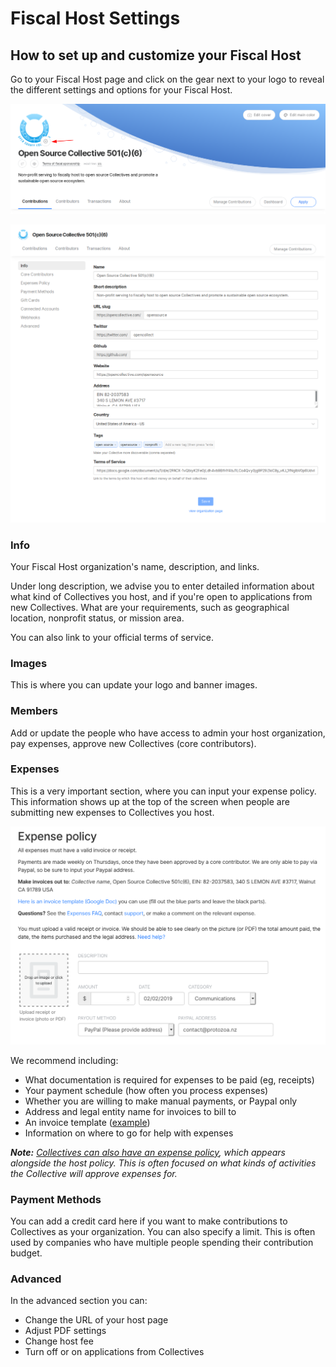 # Fiscal Host Settings

## How to set up and customize your Fiscal Host

Go to your Fiscal Host page and click on the gear next to your logo to reveal the different settings and options for your Fiscal Host.

![](../.gitbook/assets/fiscal-hosts_fiscal-hosts-settings_gear-icon.png)

![](../.gitbook/assets/fiscal-hosts_fiscal-hosts-settings_all-settings-2019-11-25.png)

### Info

Your Fiscal Host organization's name, description, and links.

Under long description, we advise you to enter detailed information about what kind of Collectives you host, and if you're open to applications from new Collectives. What are your requirements, such as geographical location, nonprofit status, or mission area.

You can also link to your official terms of service.

### Images

This is where you can update your logo and banner images.

### Members

Add or update the people who have access to admin your host organization, pay expenses, approve new Collectives \(core contributors\).

### Expenses

This is a very important section, where you can input your expense policy. This information shows up at the top of the screen when people are submitting new expenses to Collectives you host.

![](../.gitbook/assets/screen-shot-2019-02-02-at-7.49.14-pm.png)

We recommend including:

* What documentation is required for expenses to be paid \(eg, receipts\)
* Your payment schedule \(how often you process expenses\)
* Whether you are willing to make manual payments, or Paypal only
* Address and legal entity name for invoices to bill to
* An invoice template \([example](https://docs.google.com/document/d/1ROQA11PaYjGtcie-1Ut8cFV5LCISKipSu8sgsY5U7vw/copy)\)
* Information on where to go for help with expenses

_**Note:**_ [_Collectives can also have an expense policy_](../collectives/expense-policy.md)_, which appears alongside the host policy. This is often focused on what kinds of activities the Collective will approve expenses for._

### Payment Methods

You can add a credit card here if you want to make contributions to Collectives as your organization. You can also specify a limit. This is often used by companies who have multiple people spending their contribution budget.

### Advanced

In the advanced section you can:

* Change the URL of your host page
* Adjust PDF settings
* Change host fee
* Turn off or on applications from Collectives

